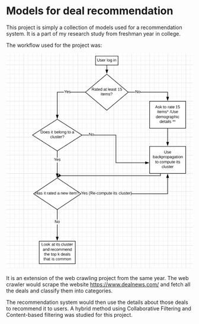 # Models for deal recommendation

This project is simply a collection of models used for a recommendation system. It is a part of my research study from freshman year in college. 

The workflow used for the project was:

![](workflow.png)

It is an extension of the web crawling project from the same year. The web crawler would scrape the website https://www.dealnews.com/ and fetch all the deals and classify them into categories. 

The recommendation system would then use the details about those deals to recommend it to users. A hybrid method using Collaborative Filtering and Content-based filtering was studied for this project. 